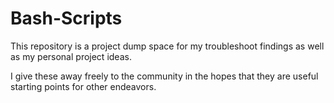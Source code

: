 # Bash-Scripts

This repository is a project dump space for my troubleshoot findings as well as my personal project ideas.

I give these away freely to the community in the hopes that they are useful starting points for other endeavors.

